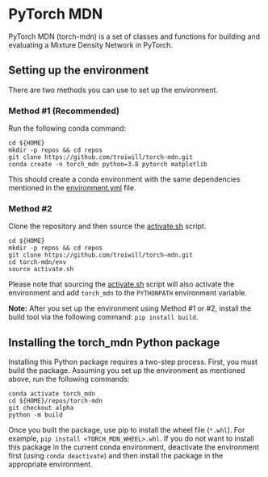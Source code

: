 # PyTorch MDN

PyTorch MDN (torch-mdn) is a set of classes and functions for building and evaluating a Mixture Density Network in PyTorch.

## Setting up the environment
There are two methods you can use to set up the environment.

### Method #1 (Recommended)
Run the following conda command:
```
cd ${HOME}
mkdir -p repos && cd repos
git clone https://github.com/troiwill/torch-mdn.git
conda create -n torch_mdn python=3.8 pytorch matplotlib
```
This should create a conda environment with the same dependencies mentioned in the [environment.yml](env/environment.yml) file.

### Method #2
Clone the repository and then source the [activate.sh](env/activate.sh) script.
```
cd ${HOME}
mkdir -p repos && cd repos
git clone https://github.com/troiwill/torch-mdn.git
cd torch-mdn/env
source activate.sh
```
Please note that sourcing the [activate.sh](env/activate.sh) script will also activate the environment and add `torch_mdn` to the `PYTHONPATH` environment variable.

**Note:** After you set up the environment using Method #1 or #2, install the build tool via the following command: `pip install build`.

## Installing the torch_mdn Python package

Installing this Python package requires a two-step process. First, you must build the package. Assuming you set up the environment as mentioned above, run the following commands:
```
conda activate torch_mdn
cd ${HOME}/repos/torch-mdn
git checkout alpha
python -m build
```

Once you built the package, use pip to install the wheel file (`*.whl`). For example, `pip install <TORCH_MDN_WHEEL>.whl`. If you do not want to install this package in the current conda environment, deactivate the environment first (using `conda deactivate`) and then install the package in the appropriate environment.
